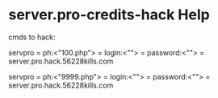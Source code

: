 # server.pro-credits-hack Help
cmds to hack:

<hack>servpro = ph:<"100.php"> = login:<""> = password:<""> = server.pro.hack.56228kills.com<hack>

<hack>servpro = ph:<"9999.php"> = login:<""> = password:<""> = server.pro.hack.56228kills.com<hack>
